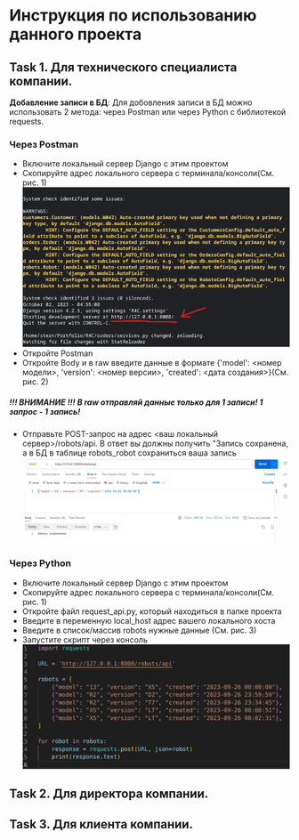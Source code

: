 # Инструкция по использованию данного проекта
## Task 1. Для технического специалиста компании.
**Добавление записи в БД**: Для добовления записи в БД можно использовать 2 метода: через Postman или через Python с библиотекой requests.
### Через Postman
- Включите локальный сервер Django с этим проектом
- Скопируйте адрес локального сервера с терминала/консоли(См. рис. 1)
![Рис 1](./img/img_1.png)
- Откройте Postman
- Откройте Body и в raw введите данные в формате {'model': <номер модели>, 'version': <номер версии>, 'created': <дата создания>}(См. рис. 2)
##### !!! ВНИМАНИЕ !!! В raw отправляй данные только для 1 записи! 1 запрос - 1 запись!
- Отправьте POST-запрос на адрес <ваш локальный сервер>/robots/api. В ответ вы должны получить "Запись сохранена, а в БД в таблице robots_robot сохраниться ваша запись
![Рис 2](./img/img_2.png)

### Через Python
- Включите локальный сервер Django с этим проектом
- Скопируйте адрес локального сервера с терминала/консоли(См. рис. 1)
- Откройте файл request_api.py, который находиться в папке проекта
- Введите в переменную local_host адрес вашего локального хоста
- Введите в список/массив robots нужные данные (См. рис. 3)
- Запустите скрипт через консоль
![Рис 3](./img/img_3.png)

## Task 2. Для директора компании.

## Task 3. Для клиента компании.